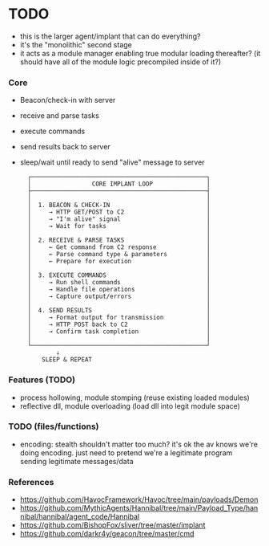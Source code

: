 # TODO
- this is the larger agent/implant that can do everything?
- it's the "monolithic" second stage
- it acts as a module manager enabling true modular loading thereafter? (it should have all of the module logic precompiled inside of it?)

### Core
- Beacon/check-in with server
- receive and parse tasks
- execute commands
- send results back to server
- sleep/wait until ready to send "alive" message to server


        ┌─────────────────────────────────────────────────┐
        │                 CORE IMPLANT LOOP               │
        ├─────────────────────────────────────────────────┤
        │                                                 │
        │  1. BEACON & CHECK-IN                           │
        │     → HTTP GET/POST to C2                       │
        │     → "I'm alive" signal                        │
        │     → Wait for tasks                            │
        │                                                 │
        │  2. RECEIVE & PARSE TASKS                       │
        │     ← Get command from C2 response              │
        │     ← Parse command type & parameters           │
        │     ← Prepare for execution                     │
        │                                                 │
        │  3. EXECUTE COMMANDS                            │
        │     → Run shell commands                        │
        │     → Handle file operations                    │
        │     → Capture output/errors                     │
        │                                                 │
        │  4. SEND RESULTS                                │
        │     → Format output for transmission            │
        │     → HTTP POST back to C2                      │
        │     → Confirm task completion                   │
        │                                                 │
        └─────────────────────────────────────────────────┘
                ↓
            SLEEP & REPEAT


### Features (TODO)
- process hollowing, module stomping (reuse existing loaded modules)
- reflective dll, module overloading (load dll into legit module space)

### TODO (files/functions)
- encoding: stealth shouldn't matter too much? it's ok the av knows we're doing encoding. just need to pretend we're a legitimate program sending legitimate messages/data


### References
- https://github.com/HavocFramework/Havoc/tree/main/payloads/Demon
- https://github.com/MythicAgents/Hannibal/tree/main/Payload_Type/hannibal/hannibal/agent_code/Hannibal
- https://github.com/BishopFox/sliver/tree/master/implant
- https://github.com/darkr4y/geacon/tree/master/cmd
